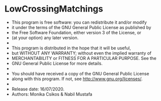 # LowCrossingMatchings

*  This program is free software: you can redistribute it and/or modify
*  it under the terms of the GNU General Public License as published by
*  the Free Software Foundation, either version 3 of the License, or
*  (at your option) any later version.
*
*  This program is distributed in the hope that it will be useful,
*  but WITHOUT ANY WARRANTY; without even the implied warranty of
*  MERCHANTABILITY or FITNESS FOR A PARTICULAR PURPOSE.  See the
*  GNU General Public License for more details.
*
*  You should have received a copy of the GNU General Public License
*  along with this program.  If not, see <http://www.gnu.org/licenses/>.
*
*  Release date: 16/07/2020.
*  Authors: Monika Csikos & Nabil Mustafa
